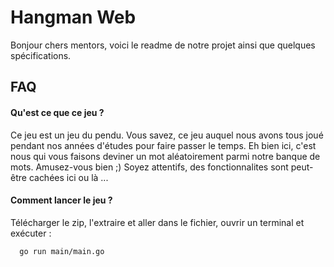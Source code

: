 # Hangman Web

Bonjour chers mentors, voici le readme de notre projet ainsi que quelques spécifications.

## FAQ

#### Qu'est ce que ce jeu ?

Ce jeu est un jeu du pendu.
Vous savez, ce jeu auquel nous avons tous joué pendant nos années d'études pour faire passer le temps.
Eh bien ici, c'est nous qui vous faisons deviner un mot aléatoirement parmi notre banque de mots.
Amusez-vous bien ;)
Soyez attentifs, des fonctionnalites sont peut-être cachées ici ou là ...

#### Comment lancer le jeu ?

Télécharger le zip, l'extraire et aller dans le fichier, ouvrir un terminal et exécuter :

```bash
  go run main/main.go
```
